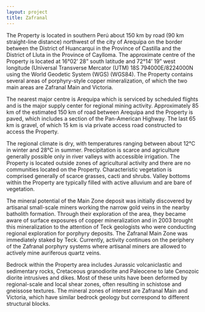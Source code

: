 ```yaml
---
layout: project
title: Zafranal
---
```


The Property is located in southern Perú about 150 km by road (90 km
straight-line distance) northwest of the city of Arequipa on the border
between the District of Huancarqui in the Province of Castilla and the
District of Lluta in the Province of Caylloma. The approximate centre of
the Property is located at 16°02’ 28” south latitude and 72°14’ 19” west
longitude (Universal Transverse Mercator (UTM) 18S 794000E/8224000N
using the World Geodetic System (WGS) (WGS84). The Property contains
several areas of porphyry-style copper mineralization, of which the two
main areas are Zafranal Main and Victoria.

The nearest major centre is Arequipa which is serviced by scheduled
flights and is the major supply center for regional mining activity.
Approximately 85 km of the estimated 150 km of road between Arequipa and
the Property is paved, which includes a section of the Pan-American
Highway. The last 65 km is gravel, of which 15 km is via private access
road constructed to access the Property.

The regional climate is dry, with temperatures ranging between about
12°C in winter and 28°C in summer. Precipitation is scarce and
agriculture generally possible only in river valleys with accessible
irrigation. The Property is located outside zones of agricultural
activity and there are no communities located on the Property.
Characteristic vegetation is comprised generally of scarce grasses,
cacti and shrubs. Valley bottoms within the Property are typically
filled with active alluvium and are bare of vegetation.

The mineral potential of the Main Zone deposit was initially discovered
by artisanal small-scale miners working the narrow gold veins in the
nearby batholith formation. Through their exploration of the area, they
became aware of surface exposures of copper mineralization and in 2003
brought this mineralization to the attention of Teck geologists who were
conducting regional exploration for porphyry deposits. The Zafranal Main
Zone was immediately staked by Teck. Currently, activity continues on
the periphery of the Zafranal porphyry systems where artisanal miners
are allowed to actively mine auriferous quartz veins.

Bedrock within the Property area includes Jurassic volcaniclastic and
sedimentary rocks, Cretaceous granodiorite and Paleocene to late
Cenozoic diorite intrusives and dikes. Most of these units have been
deformed by regional-scale and local shear zones, often resulting in
schistose and gneissose textures. The mineral zones of interest are
Zafranal Main and Victoria, which have similar bedrock geology but
correspond to different structural blocks.
